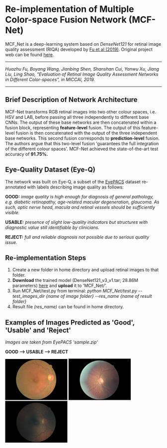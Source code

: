 # Re-implementation of Multiple Color-space Fusion Network (MCF-Net)
MCF_Net is a deep-learning system based on *DenseNet121* for retinal image quality assessment (RIQA) developed by [Fu et al (2019)](https://arxiv.org/abs/1907.05345). Original project web can be found [here](https://github.com/HzFu/EyeQ).  

-----------------
*Huazhu Fu, Boyang Wang, Jianbing Shen, Shanshan Cui, Yanwu Xu, Jiang Liu, Ling Shao, "Evaluation of Retinal Image Quality Assessment Networks in Different Color-spaces", in MICCAI, 2019.*

-----------------
## Brief Description of Network Architecture
MCF-Net transforms RGB retinal images into two other colour spaces, i.e. HSV and LAB, before passing all three independently to different base CNNs. The output of these base networks are then concatenated within a fusion block, representing **feature-level** fusion. The output of this feature-level fusion is then concatenated with the output of the three independent base networks. This second fusion corresponds to **prediction-level** fusion. The authors argue that this two-level fusion 'guarantees the full integration of the different colour spaces'. MCF-Net achieved the state-of-the-art test accuracy of **91.75%.**

## Eye-Quality Dataset (Eye-Q)
The network was built on Eye-Q, a subset of the [EyePACS](https://www.kaggle.com/c/diabetic-retinopathy-detection) dataset re-annotated with labels describing image quality as follows:

**GOOD:** *image quality is high enough for diagnosis of general pathology, e.g. diabetic retinopathy, age-related macular degeneration, glaucoma. As such, optic nerve head, macula and retinal vessels should be sufficiently visible.*

**USABLE:** *presence of slight low-quality indicators but structures with diagnostic value still identifiable by clinicians.*

**REJECT:** *full and reliable diagnosis not possible due to serious quality issue.* 

## Re-implementation Steps
1. Create a new folder in home directory and upload retinal images to that folder.
2. **Download** the trained model (DenseNet121_v3_v1.tar; 28.86M parameters) [here](https://onedrive.live.com/?authkey=%21AJEJujrShK2M9Zk&cid=F3A8A31ABFAC51B0&id=F3A8A31ABFAC51B0%213790&parId=F3A8A31ABFAC51B0%21253&action=locate) and **upload** it to 'MCF_Net/'.
3. Run MCF_Net/test.py from terminal: *python MCF_Net/test.py --test_images_dir {name of image folder} --res_name {name of result folder}*
4. Result file *(res_name)* can be found in home directory.

## Examples of Images Predicted as 'Good', 'Usable' and 'Reject'
*Images are taken from EyePACS 'sample.zip'*

**GOOD      —>      USABLE      —>      REJECT**
<p float="left">
  <img src="/images/good.jpeg" width="200" /> 
  <img src="/images/usable.jpeg" width="200" /> 
  <img src="/images/reject.jpeg" width="200" />
</p>



